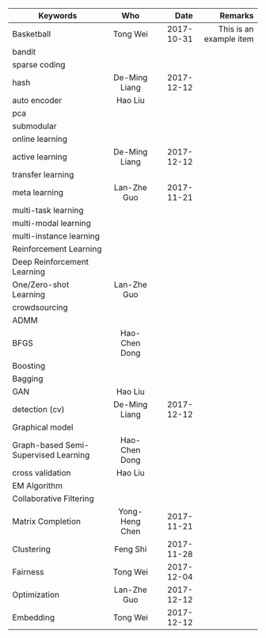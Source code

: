 | Keywords       | Who           | Date  | Remarks
| ------------- |:-------------:| --------------:|------------:|
|Basketball			|   Tong Wei    |   2017-10-31   |     This is an example item   |
|bandit			|       |       |          |
|sparse coding		|       |       |          |	
|hash			| De-Ming Liang      | 2017-12-12       |          |
|auto encoder			| Hao Liu      |       |          |
|pca			|       |       |          |
|submodular			|       |       |          |
|online learning			|       |       |          |
|active learning			|  De-Ming Liang     |   2017-12-12    |          |
|transfer learning		|       |       |          |
|meta learning        |Lan-Zhe Guo    |   2017-11-21    |          |
|multi-task learning		|       |       |          |	
|multi-modal learning			|       |       |          |
|multi-instance learning			|       |       |          |
|Reinforcement Learning		|       |       |          |	
|Deep Reinforcement Learning		|       |       |          |	
|One/Zero-shot Learning			|  Lan-Zhe Guo     |       |          |
|crowdsourcing			|       |       |          |
|ADMM			|       |       |          |
|BFGS			|   Hao-Chen Dong   |       |          |
|Boosting			|       |       |          |
|Bagging			|       |       |          |
|GAN			| Hao Liu      |       |          |
|detection (cv)			| De-Ming Liang     | 2017-12-12      |          |
|Graphical model		|       |       |          |	
|Graph-based Semi-Supervised Learning			|   Hao-Chen Dong   |       |          |
|cross validation	|	Hao Liu	|       |       |
|EM Algorithm			|       |       |          |
|Collaborative Filtering   |       |       |          |
|Matrix Completion| Yong-Heng Chen | 2017-11-21|
|Clustering| Feng Shi | 2017-11-28|
|Fairness| Tong Wei | 2017-12-04|
|Optimization| Lan-Zhe Guo | 2017-12-12 |
|Embedding| Tong Wei | 2017-12-12   |

